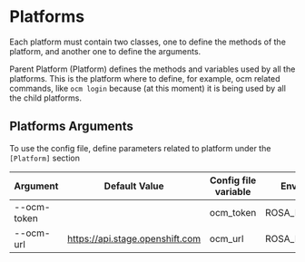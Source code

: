 # Platforms

Each platform must contain two classes, one to define the methods of the platform, and another one to define the arguments.

Parent Platform (Platform) defines the methods and variables used by all the platforms.
This is the platform where to define, for example, ocm related commands, like `ocm login` because (at this moment) it is being used by all the child platforms.

## Platforms Arguments

To use the config file, define parameters related to platform under the `[Platform]` section

| Argument                 | Default Value     | Config file variable | Environment Variable           |
|--------------------------|-------------------|----------------------|--------------------------------|
| --ocm-token              |   | ocm_token                     | ROSA_BURNER_OCM_TOKEN          |
| --ocm-url                | https://api.stage.openshift.com | ocm_url | ROSA_BURNER_OCM_URL                     |
